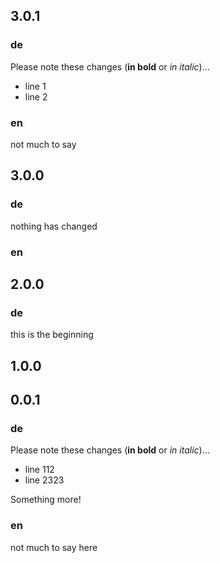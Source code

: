 ## 3.0.1

### de
Please note these changes (**in bold** or *in italic*)...

* line 1
* line 2

### en

not much to say


## 3.0.0

### de

nothing has changed

### en

## 2.0.0


### de

this is the beginning

## 1.0.0


## 0.0.1

### de
Please note these changes (**in bold** or *in italic*)...

* line 112
* line 2323

Something more!

### en

not much to say here
